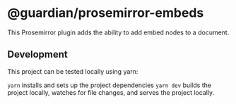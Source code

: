 # @guardian/prosemirror-embeds

This Prosemirror plugin adds the ability to add embed nodes to a document.

## Development

This project can be tested locally using yarn: 

`yarn` installs and sets up the project dependencies
`yarn dev` builds the project locally, watches for file changes, and serves the project locally.